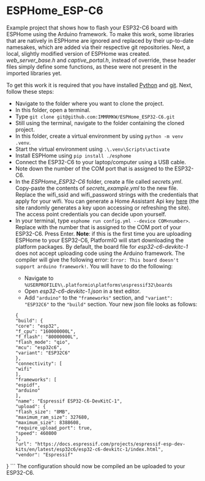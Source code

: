 # ESPHome_ESP-C6
Example project that shows how to flash your ESP32-C6 board with ESPHome using the Arduino framework. To make this work, some libraries that are natively in ESPHome are ignored and replaced by their up-to-date namesakes, which are added via their respective git repositories. Next, a local, slightly modified version of ESPHome was created. *web_server_base.h* and *captive_portal.h*, instead of override, these header files simply define some functions, as these were not present in the imported libraries yet.

To get this work it is required that you have installed [Python](https://www.python.org/downloads/) and [git](https://git-scm.com/downloads). Next, follow these steps:

- Navigate to the folder where you want to clone the project.
- In this folder, open a terminal.
- Type `git clone git@github.com:IMMRMKW/ESPHome_ESP32-C6.git`
- Still using the terminal, navigate to the folder containing the cloned project.
- In this folder, create a virtual environment by using `python -m venv .venv`.
- Start the virtual environment using `.\.venv\Scripts\activate`
- Install ESPHome using `pip install ./esphome`
- Connect the ESP32-C6 to your laptop/computer using a USB cable.
- Note down the number of the COM port that is assigned to the ESP32-C6.
- In the *ESPHome_ESP32-C6* folder, create a file called *secrets.yml*. Copy-paste the contents of *secrets_example.yml* to the new file. Replace the wifi_ssid and wifi_password strings with the credentials that apply for your wifi. You can generate a Home Assistant Api key [here](https://esphome.io/components/api.html) (the site randomly generates a key upon accessing or refreshing the site). The access point credentials you can decide upon yourself.
- In your terminal, type `esphome run config.yml --device COM<number>`. Replace <number> with the number that is assigned to the COM port of your ESP32-C6. Press Enter. **Note**: if this is the first time you are uploading ESPHome to your ESP32-C6, PlatformIO will start downloading the platform packages. By default, the board file for *esp32-c6-devkitc-1* does not accept uploading code using the Arduino framework. The compiler will give the following error: `Error: This board doesn't support arduino framework!`. You will have to do the following:
    - Navigate to `%USERPROFILE%\.platformio\platforms\espressif32\boards`
    - Open *esp32-c6-devkitc-1.json* in a text editor.
    - Add `"arduino"` to the `"frameworks"` section, and `"variant": "ESP32C6"` to the `"build"` section. Your new json file looks as follows:
    ```
    {
  "build": {
    "core": "esp32",
    "f_cpu": "160000000L",
    "f_flash": "80000000L",
    "flash_mode": "qio",
    "mcu": "esp32c6",
	"variant": "ESP32C6"
  },
  "connectivity": [
    "wifi"
  ],
  "frameworks": [
    "espidf",
	"arduino"
  ],
  "name": "Espressif ESP32-C6-DevKitC-1",
  "upload": {
    "flash_size": "8MB",
    "maximum_ram_size": 327680,
    "maximum_size": 8388608,
    "require_upload_port": true,
    "speed": 460800
  },
  "url": "https://docs.espressif.com/projects/espressif-esp-dev-kits/en/latest/esp32c6/esp32-c6-devkitc-1/index.html",
  "vendor": "Espressif"
}
    ```
The configuration should now be compiled an be uploaded to your ESP32-C6.
